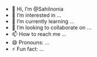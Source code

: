 - 👋 Hi, I’m @Sahilnonia
- 👀 I’m interested in ...
- 🌱 I’m currently learning ...
- 💞️ I’m looking to collaborate on ...
- 📫 How to reach me ...
- 😄 Pronouns: ...
- ⚡ Fun fact: ...

<!---
Sahilnonia/Sahilnonia is a ✨ special ✨ repository because its `README.md` (this file) appears on your GitHub profile.
You can click the Preview link to take a look at your changes.
--->

